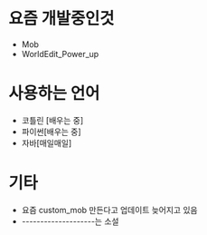 # 요즘 개발중인것
- Mob
- WorldEdit_Power_up

# 사용하는 언어
- 코틀린 [배우는 중]
- 파이썬[배우는 중]
- 자바[매일매일]
# 기타
- 요즘 custom_mob 만든다고 업데이트 늦어지고 있음
- --------------------는 소설

